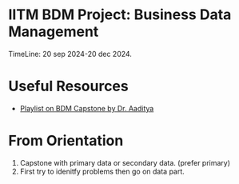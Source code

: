 # IITM BDM Project: Business Data Management
TimeLine: 20 sep 2024-20 dec 2024.


# Useful Resources
- [Playlist on BDM Capstone by Dr. Aaditya](https://www.youtube.com/playlist?list=PLNmlFfYWEPbQivebUOOlYudty1PIqlXHP)

# From Orientation
1. Capstone with primary data or secondary data. (prefer primary)
2. First try to idenitfy problems then go on data part.
